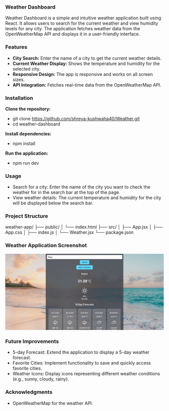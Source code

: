 ### Weather Dashboard
Weather Dashboard is a simple and intuitive weather application built using React. It allows users to search for the current weather and view humidity levels for any city. The application fetches weather data from the OpenWeatherMap API and displays it in a user-friendly interface.

### Features
- **City Search:** Enter the name of a city to get the current weather details.
- **Current Weather Display:** Shows the temperature and humidity for the selected city.
- **Responsive Design:** The app is responsive and works on all screen sizes.
- **API Integration:** Fetches real-time data from the OpenWeatherMap API.

### Installation
**Clone the repository:**
- git clone https://github.com/shreya-kushwaha40/Weather.git
- cd weather-dashboard

**Install dependencies:**
- npm install

**Run the application:**
- npm run dev

### Usage
- Search for a city: Enter the name of the city you want to check the weather for in the search bar at the top of the page.
- View weather details: The current temperature and humidity for the city will be displayed below the search bar.

### Project Structure

weather-app/
├── public/
│   └── index.html
├── src/
│   ├── App.jsx
│   ├── App.css
│   ├── index.js
│   └── Weather.jsx
└── package.json

### Weather Application Screenshot
<img src="./src/assets/ss.png" alt="">

### Future Improvements
- 5-day Forecast: Extend the application to display a 5-day weather forecast.
- Favorite Cities: Implement functionality to save and quickly access favorite cities.
- Weather Icons: Display icons representing different weather conditions (e.g., sunny, cloudy, rainy).

### Acknowledgments
- OpenWeatherMap for the weather API.

